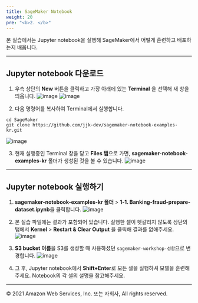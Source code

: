 ```yaml
---
title: SageMaker Notebook
weight: 20
pre: "<b>2. </b>"
---
```


본 실습에서는 Jupyter notebook을 실행해 SageMaker에서 어떻게 훈련하고 배포하는지 배웁니다.

---
## Jupyter notebook 다운로드

1. 우측 상단의 **New** 버튼을 클릭하고 가장 아래에 있는 **Terminal** 을 선택해 새 창을 띄웁니다.
![image](/images/20_notebook/start-terminal-1.png)
![image](/images/20_notebook/start-terminal-2.png)

2. 다음 명령어를 복사하여 Terminal에서 실행합니다.
```
cd SageMaker
git clone https://github.com/jjk-dev/sagemaker-notebook-examples-kr.git
```
![image](/images/20_notebook/git-clone.png)

3. 현재 실행중인 Terminal 창을 닫고 **Files 탭**으로 가면, **sagemaker-notebook-examples-kr** 폴더가 생성된 것을 볼 수 있습니다.
![image](/images/20_notebook/folder.png)

---
## Jupyter notebook 실행하기

1. **sagemaker-notebook-examples-kr 폴더** > **1-1. Banking-fraud-prepare-dataset.ipynb**을 클릭합니다.
![image](/images/20_notebook/eda-notebook.png)

2. 본 실습 파일에는 결과가 포함되어 있습니다. 실행한 셀이 헷갈리지 않도록 상단의 탭에서 **Kernel** > **Restart & Clear Output** 을 클릭해 결과를 없애주세요.
![image](/images/20_notebook/5_open-xgboost/clear-output.png)

3. **S3 bucket 이름**을 S3를 생성할 때 사용하셨던 `sagemaker-workshop-성함`으로 변경합니다.
![image](/images/20_notebook/10_xgboost/replace.png)

4. 그 후, Jupyter notebook에서 **Shift+Enter**로 모든 셀을 실행하셔 모델을 훈련해주세요. Notebook의 각 셀의 설명을 참고해주세요.

---
© 2021 Amazon Web Services, Inc. 또는 자회사, All rights reserved.
